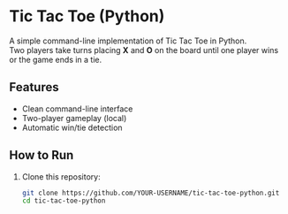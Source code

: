 # Tic Tac Toe (Python)

A simple command-line implementation of Tic Tac Toe in Python.  
Two players take turns placing **X** and **O** on the board until one player wins or the game ends in a tie.

## Features
- Clean command-line interface
- Two-player gameplay (local)
- Automatic win/tie detection

## How to Run
1. Clone this repository:
   ```bash
   git clone https://github.com/YOUR-USERNAME/tic-tac-toe-python.git
   cd tic-tac-toe-python
